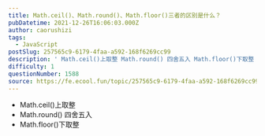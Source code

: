 ```yaml
---
title: Math.ceil()、Math.round()、Math.floor()三者的区别是什么？
pubDatetime: 2021-12-26T16:06:03.000Z
author: caorushizi
tags:
  - JavaScript
postSlug: 257565c9-6179-4faa-a592-168f6269cc99
description: ' Math.ceil()上取整 Math.round() 四舍五入 Math.floor()下取整 '
difficulty: 1
questionNumber: 1588
source: https://fe.ecool.fun/topic/257565c9-6179-4faa-a592-168f6269cc99
---
```


* Math.ceil()上取整
* Math.round() 四舍五入
* Math.floor()下取整


